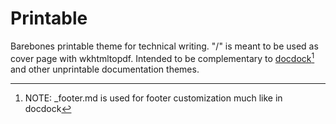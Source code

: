 # Printable

Barebones printable theme for technical writing. "/" is meant to be used as
cover page with wkhtmltopdf. Intended to be complementary to
[docdock](https://github.com/vjeantet/hugo-theme-docdock)[^dd] and other unprintable
documentation themes.

[^dd]:
    NOTE: _footer.md is used for footer customization much like in docdock
